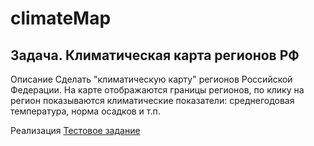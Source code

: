 # climateMap
## Задача. Климатическая карта регионов РФ

Описание
Сделать "климатическую карту" регионов Российской Федерации. На карте отображаются границы регионов, по клику на регион показываются климатические показатели: среднегодовая температура, норма осадков и т.п.

Реализация
[Тестовое задание](http://vladimir-rybalko.github.io/climateMap/index.html)
